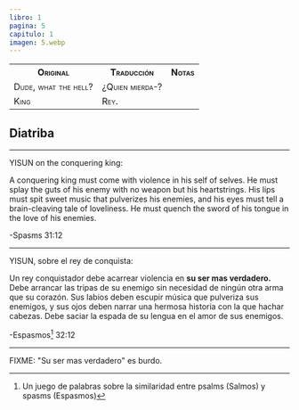 ```yaml
---
libro: 1
pagina: 5
capitulo: 1
imagen: 5.webp
---
```


<table style="width:100%;font-variant: small-caps;">
<th> Original </th><th> Traducción</th><th> Notas</th>
<tr><td>
Dude, what the hell?
</td><td>
¿Quien mierda-?
</td><td>

</td></tr>
<tr><td>
King
</td><td>
Rey.
</td><td>

</td></tr>
</table>

## Diatriba

---

YISUN on the conquering king:

A conquering king must come with violence in his self of selves. He must splay the guts of his enemy with no weapon but his heartstrings. His lips must spit sweet music that pulverizes his enemies, and his eyes must tell a brain-cleaving tale of loveliness. He must quench the sword of his tongue in the love of his enemies.

 -Spasms 31:12

---

YISUN, sobre el rey de conquista:

Un rey conquistador debe acarrear violencia en **su ser mas verdadero.** Debe arrancar las tripas de su enemigo sin necesidad de ningún otra arma que su corazón. Sus labios deben escupir música que pulveriza sus enemigos, y sus ojos deben narrar una hermosa historia con la que hachar cabezas. Debe saciar la espada de su lengua en el amor de sus enemigos.

 -Espasmos[^1] 32:12

[^1]: Un juego de palabras sobre la similaridad entre psalms (Salmos) y spasms (Espasmos)

---

FIXME: "Su ser mas verdadero" es burdo.

